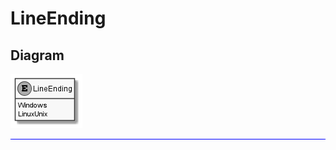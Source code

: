 ﻿# LineEnding

## Diagram

![LineEnding.png](./LineEnding.png "LineEnding")
<hr style="background: blue;" />
